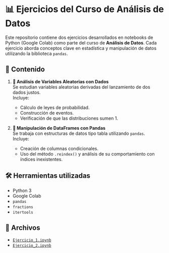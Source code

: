# 📊 Ejercicios del Curso de Análisis de Datos

Este repositorio contiene dos ejercicios desarrollados en notebooks de Python (Google Colab) como parte del curso de **Análisis de Datos**. Cada ejercicio aborda conceptos clave en estadística y manipulación de datos utilizando la biblioteca `pandas`.

## 📁 Contenido

1. **🎲 Análisis de Variables Aleatorias con Dados**  
   Se estudian variables aleatorias derivadas del lanzamiento de dos dados justos.  
   Incluye:
   - Cálculo de leyes de probabilidad.
   - Construcción de eventos.
   - Verificación de que las distribuciones sumen 1.

2. **🧪 Manipulación de DataFrames con Pandas**  
   Se trabaja con estructuras de datos tipo tabla utilizando `pandas`.  
   Incluye:
   - Creación de columnas condicionales.
   - Uso del método `.reindex()` y análisis de su comportamiento con índices inexistentes.

## 🛠️ Herramientas utilizadas

- Python 3
- Google Colab
- `pandas`
- `fractions`
- `itertools`

## 📎 Archivos

- [`Ejercicio_1.ipynb`](Ejercicio_1.ipynb)
- [`Ejercicio_2.ipynb`](Ejercicio_2.ipynb)

